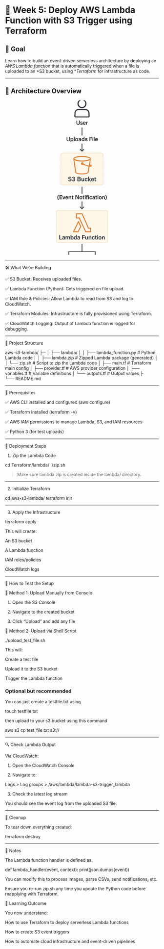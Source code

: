 
# 🚀 Week 5: Deploy AWS Lambda Function with S3 Trigger using Terraform

## 📌 Goal

Learn how to build an event-driven serverless architecture by deploying an *AWS Lambda function* that is automatically triggered when a file is uploaded to an *S3 bucket, using **Terraform* for infrastructure as code.

---

## 📐 Architecture Overview
![Architecture Diagram](./architecture.png)


---

🛠 What We’re Building

✅ S3 Bucket: Receives uploaded files.

✅ Lambda Function (Python): Gets triggered on file upload.

✅ IAM Role & Policies: Allow Lambda to read from S3 and log to CloudWatch.

✅ Terraform Modules: Infrastructure is fully provisioned using Terraform.

✅ CloudWatch Logging: Output of Lambda function is logged for debugging.



---

📁 Project Structure

aws-s3-lambda/
├─
│   ├── lambda/
│   │   ├── lambda_function.py     # Python Lambda code
│   │   ├── lambda.zip             # Zipped Lambda package (generated)
│   │   └── zip.sh                 # Script to zip the Lambda code
│   ├── main.tf                    # Terraform main config
│   ├── provider.tf                # AWS provider configuration
│   ├── variables.tf               # Variable definitions
│   └── outputs.tf                 # Output values
├           
└── README.md


---

📜 Prerequisites

✅ AWS CLI installed and configured (aws configure)

✅ Terraform installed (terraform -v)

✅ AWS IAM permissions to manage Lambda, S3, and IAM resources

✅ Python 3 (for test uploads)



---

🚀 Deployment Steps

1. Zip the Lambda Code

cd Terraform/lambda/
./zip.sh

> Make sure lambda.zip is created inside the lambda/ directory.




---

2. Initialize Terraform

cd aws-s3-lambda/
terraform init


---

3. Apply the Infrastructure

terraform apply

This will create:

An S3 bucket

A Lambda function

IAM roles/policies

CloudWatch logs




---

🧪 How to Test the Setup

🔸 Method 1: Upload Manually from Console

1. Open the S3 Console


2. Navigate to the created bucket


3. Click “Upload” and add any file




🔸 Method 2: Upload via Shell Script

./upload_test_file.sh 

This will:

Create a test file

Upload it to the S3 bucket

Trigger the Lambda function

 ### Optional but recommended

You can just create a testfile.txt using 

touch testfile.txt

 then upload to your s3 bucket using this command  

aws s3 cp test_file.txt s3://<bucket-name>

---

🔍 Check Lambda Output

Via CloudWatch:

1. Open the CloudWatch Console


2. Navigate to:

Logs > Log groups > /aws/lambda/lambda-s3-trigger_lambda


3. Check the latest log stream



You should see the event log from the uploaded S3 file.


---

🧹 Cleanup

To tear down everything created:

terraform destroy


---

📎 Notes

The Lambda function handler is defined as:

def lambda_handler(event, context):
    print(json.dumps(event))

You can modify this to process images, parse CSVs, send notifications, etc.

Ensure you re-run zip.sh any time you update the Python code before reapplying with Terraform.


🧠 Learning Outcome

You now understand:

How to use Terraform to deploy serverless Lambda functions

How to create S3 event triggers

How to automate cloud infrastructure and event-driven pipelines